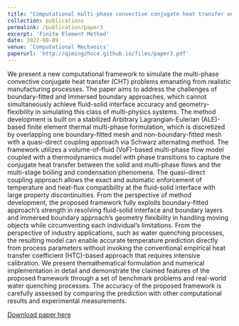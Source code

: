```yaml
---
title: "Computational multi-phase convective conjugate heat transfer on overlapping meshes: a quasi-direct coupling approach via Schwarz alternatingmethod"
collection: publications
permalink: /publication/paper3
excerpt: 'Finite Element Method'
date: 2022-08-09
venue: 'Computational Mechanics'
paperurl: 'http://qimingzhuce.github.io/files/paper3.pdf'
---
```

We present a new computational framework to simulate the multi-phase convective conjugate heat transfer (CHT) problems
emanating from realistic manufacturing processes. The paper aims to address the challenges of boundary-fitted and immersed
boundary approaches, which cannot simultaneously achieve fluid-solid interface accuracy and geometry-flexibility in simulating
this class of multi-physics systems. The method development is built on a stabilized Arbitrary Lagrangian-Eulerian
(ALE)-based finite element thermal multi-phase formulation, which is discretized by overlapping one boundary-fitted mesh
and non-boundary-fitted mesh with a quasi-direct coupling approach via Schwarz alternating method. The framework utilizes
a volume-of-fluid (VoF)-based multi-phase flow model coupled with a thermodynamics model with phase transitions
to capture the conjugate heat transfer between the solid and multi-phase flows and the multi-stage boiling and condensation
phenomena. The quasi-direct coupling approach allows the exact and automatic enforcement of temperature and heat-flux
compatibility at the fluid-solid interface with large property discontinuities. From the perspective of method development, the
proposed framework fully exploits boundary-fitted approach’s strength in resolving fluid-solid interface and boundary layers
and immersed boundary approach’s geometry flexibility in handling moving objects while circumventing each individual’s
limitations. From the perspective of industry applications, such as water quenching processes, the resulting model can enable
accurate temperature prediction directly from process parameters without invoking the conventional empirical heat transfer
coefficient (HTC)-based approach that requires intensive calibration. We present themathematical formulation and numerical
implementation in detail and demonstrate the claimed features of the proposed framework through a set of benchmark problems
and real-world water quenching processes. The accuracy of the proposed framework is carefully assessed by comparing
the prediction with other computational results and experimental measurements.

[Download paper here](http://qimingzhuce.github.io/files/paper3.pdf)
